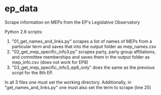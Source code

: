 # ep_data
Scrape information on MEPs from the EP's Legislative Observatory

Python 2.6 scripts:
1) "01_get_names_and_links.py" scrapes a list of names of MEPs  from a particular term and saves that into the output folder as mep_names.csv
2) "02_get_mep_specific_info3.py" scrapes party, party group affiliations, and committee memberships and saves them in the output folder as mep_info.csv (does not work for EP8)
3) "03_get_mep_specific_info3_ep8_only" does the same as the previous script for the 8th EP.

In all 3 files one must set the working directory. Additionally, in "get_names_and_links.py" one must also set the term to scrape (line 25)
